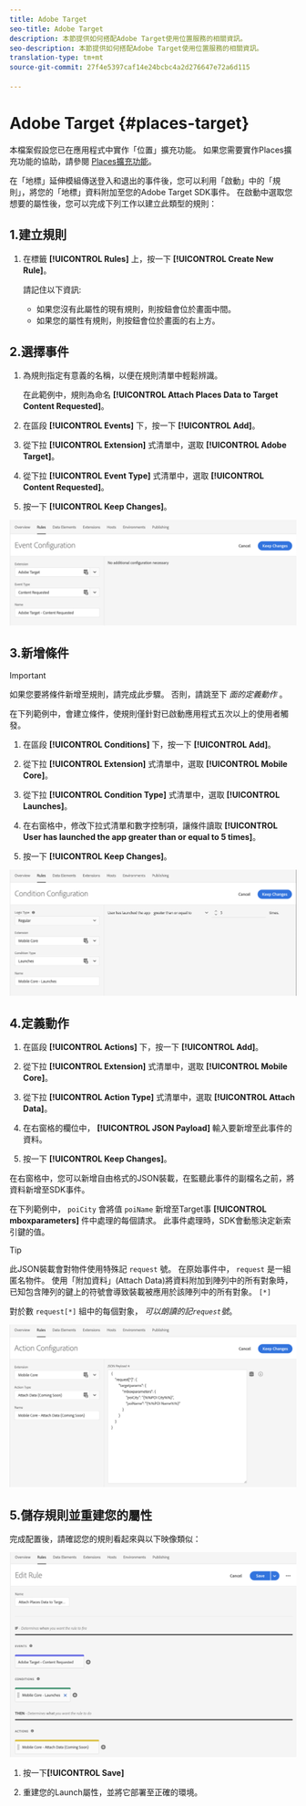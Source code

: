 ```yaml
---
title: Adobe Target
seo-title: Adobe Target
description: 本節提供如何搭配Adobe Target使用位置服務的相關資訊。
seo-description: 本節提供如何搭配Adobe Target使用位置服務的相關資訊。
translation-type: tm+mt
source-git-commit: 27f4e5397caf14e24bcbc4a2d276647e72a6d115

---
```



# Adobe Target {#places-target}

本檔案假設您已在應用程式中實作「位置」擴充功能。 如果您需要實作Places擴充功能的協助，請參閱 [Places擴充功能](/help/places-ext-aep-sdks/places-extension/places-extension.md)。

在「地標」延伸模組傳送登入和退出的事件後，您可以利用「啟動」中的「規則」，將您的「地標」資料附加至您的Adobe Target SDK事件。 在啟動中選取您想要的屬性後，您可以完成下列工作以建立此類型的規則：

## 1.建立規則

1. 在標籤 **[!UICONTROL Rules]** 上，按一下 **[!UICONTROL Create New Rule]**。

   請記住以下資訊:

   * 如果您沒有此屬性的現有規則，則按鈕會位於畫面中間。
   * 如果您的屬性有規則，則按鈕會位於畫面的右上方。

## 2.選擇事件

1. 為規則指定有意義的名稱，以便在規則清單中輕鬆辨識。

   在此範例中，規則為命名 **[!UICONTROL Attach Places Data to Target Content Requested]**。

1. 在區段 **[!UICONTROL Events]** 下，按一下 **[!UICONTROL Add]**。

1. 從下拉 **[!UICONTROL Extension]** 式清單中，選取 **[!UICONTROL Adobe Target]**。

1. 從下拉 **[!UICONTROL Event Type]** 式清單中，選取 **[!UICONTROL Content Requested]**。

1. 按一下 **[!UICONTROL Keep Changes]**。

![新增事件](/help/assets/ad-setEvent_target.png)

## 3.新增條件

>[!IMPORTANT]
>
>如果您要將條件新增至規則，請完成此步驟。 否則，請跳至下 *面的定義動作* 。

在下列範例中，會建立條件，使規則僅針對已啟動應用程式五次以上的使用者觸發。

1. 在區段 **[!UICONTROL Conditions]** 下，按一下 **[!UICONTROL Add]**。

1. 從下拉 **[!UICONTROL Extension]** 式清單中，選取 **[!UICONTROL Mobile Core]**。

1. 從下拉 **[!UICONTROL Condition Type]** 式清單中，選取 **[!UICONTROL Launches]**。

1. 在右窗格中，修改下拉式清單和數字控制項，讓條件讀取 **[!UICONTROL User has launched the app greater than or equal to 5 times]**。

1. 按一下 **[!UICONTROL Keep Changes]**。

![新增條件](/help/assets/ad-setCondition_target.png)

## 4.定義動作

1. 在區段 **[!UICONTROL Actions]** 下，按一下 **[!UICONTROL Add]**。

1. 從下拉 **[!UICONTROL Extension]** 式清單中，選取 **[!UICONTROL Mobile Core]**。

1. 從下拉 **[!UICONTROL Action Type]** 式清單中，選取 **[!UICONTROL Attach Data]**。

1. 在右窗格的欄位中， **[!UICONTROL JSON Payload]** 輸入要新增至此事件的資料。

1. 按一下 **[!UICONTROL Keep Changes]**。

在右窗格中，您可以新增自由格式的JSON裝載，在監聽此事件的副檔名之前，將資料新增至SDK事件。

在下列範例中， `poiCity` 會將值 `poiName` 新增至Target事 **[!UICONTROL mboxparameters]** 件中處理的每個請求。 此事件處理時，SDK會動態決定新索引鍵的值。

>[!TIP]
>
>此JSON裝載會對物件使用特殊記 `request` 號。 在原始事件中， `request` 是一組匿名物件。 使用「附加資料」(Attach Data)將資料附加到陣列中的所有對象時，已知包含陣列的鍵上的符號會導致裝載被應用於該陣列中的所有對象。 `[*]`
>
>對於數 `request[*]` 組中的每個對象， _可以朗讀的記`request`號_。

![定義動作](/help/assets/ad-setAction-target.png)

## 5.儲存規則並重建您的屬性

完成配置後，請確認您的規則看起來與以下映像類似：

![已完成規則](/help/assets/ad-ruleComplete-target.png)

1. 按一下&#x200B;**[!UICONTROL Save]**

1. 重建您的Launch屬性，並將它部署至正確的環境。

